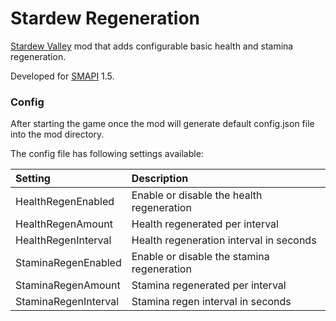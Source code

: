 # Stardew Regeneration

[Stardew Valley](http://stardewvalley.net/) mod that adds configurable basic health and stamina regeneration.

Developed for [SMAPI](https://github.com/Pathoschild/SMAPI/) 1.5.

### Config

After starting the game once the mod will generate default config.json file into the mod directory.

The config file has following settings available:

|Setting | Description|
|:---|:---|
|HealthRegenEnabled|Enable or disable the health regeneration|
|HealthRegenAmount|Health regenerated per interval|
|HealthRegenInterval|Health regeneration interval in seconds|
|StaminaRegenEnabled|Enable or disable the stamina regeneration|
|StaminaRegenAmount|Stamina regenerated per interval|
|StaminaRegenInterval|Stamina regen interval in seconds|

